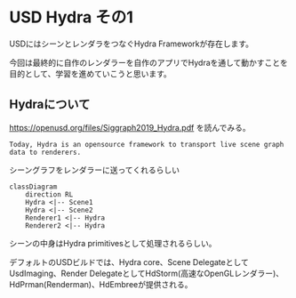 # USD Hydra その1　

USDにはシーンとレンダラをつなぐHydra Frameworkが存在します。

今回は最終的に自作のレンダラーを自作のアプリでHydraを通して動かすことを目的として、学習を進めていこうと思います。

## Hydraについて

https://openusd.org/files/Siggraph2019_Hydra.pdf
を読んでみる。

```
Today, Hydra is an opensource framework to transport live scene graph data to renderers.
``` 

シーングラフをレンダラーに送ってくれるらしい

``` mermaid
classDiagram
    direction RL
    Hydra <|-- Scene1
    Hydra <|-- Scene2
    Renderer1 <|-- Hydra
    Renderer2 <|-- Hydra
```

シーンの中身はHydra primitivesとして処理されるらしい。

デフォルトのUSDビルドでは、Hydra core、Scene DelegateとしてUsdImaging、Render DelegateとしてHdStorm(高速なOpenGLレンダラー)、HdPrman(Renderman)、HdEmbreeが提供される。
